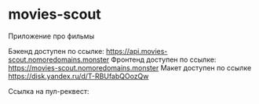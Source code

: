 # movies-scout

Приложение про фильмы

Бэкенд доступен по ссылке: https://api.movies-scout.nomoredomains.monster
Фронтенд доступен по ссылке: https://movies-scout.nomoredomains.monster
Макет доступен по ссылке https://disk.yandex.ru/d/T-RBUfabQOozQw

Ссылка на пул-реквест: 
